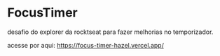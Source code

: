 # FocusTimer

desafio do explorer da rocktseat para fazer melhorias no temporizador.


acesse por aqui: 
https://focus-timer-hazel.vercel.app/

